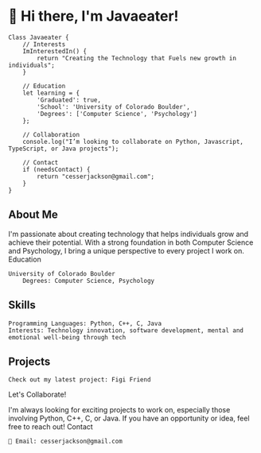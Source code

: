 # 👋 Hi there, I'm Javaeater!

    Class Javaeater {
        // Interests
        ImInterestedIn() {
            return "Creating the Technology that Fuels new growth in individuals";
        }

        // Education
        let learning = {
            'Graduated': true,
            'School': 'University of Colorado Boulder',
            'Degrees': ['Computer Science', 'Psychology']
        };
    
        // Collaboration
        console.log("I’m looking to collaborate on Python, Javascript, TypeScript, or Java projects");
    
        // Contact
        if (needsContact) {
            return "cesserjackson@gmail.com";
        }
    }

## About Me

I'm passionate about creating technology that helps individuals grow and achieve their potential. With a strong foundation in both Computer Science and Psychology, I bring a unique perspective to every project I work on.
Education

    University of Colorado Boulder
        Degrees: Computer Science, Psychology

## Skills

    Programming Languages: Python, C++, C, Java
    Interests: Technology innovation, software development, mental and emotional well-being through tech

## Projects

    Check out my latest project: Figi Friend

Let's Collaborate!

I'm always looking for exciting projects to work on, especially those involving Python, C++, C, or Java. If you have an opportunity or idea, feel free to reach out!
Contact

    📧 Email: cesserjackson@gmail.com



<!---
Javaeater/Javaeater is a ✨ special ✨ repository because its `README.md` (this file) appears on your GitHub profile.
You can click the Preview link to take a look at your changes.
--->
